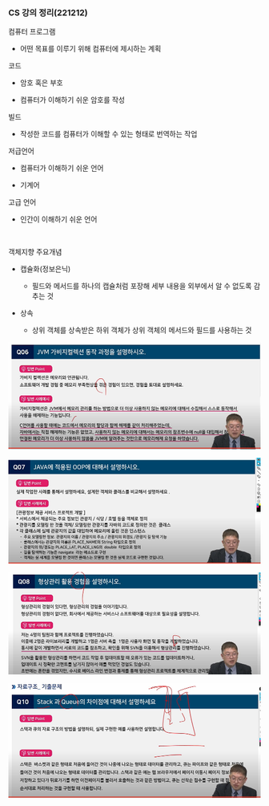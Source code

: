 ### CS 강의 정리(221212)

컴퓨터 프로그램

- 어떤 목표를 이루기 위해 컴퓨터에 제시하는 계획

코드

- 암호 혹은 부호

- 컴퓨터가 이해하기 쉬운 암호를 작성

빌드

- 작성한 코드를 컴퓨터가 이해할 수 있는 형태로 번역하는 작업

저급언어

- 컴퓨터가 이해하기 쉬운 언어

- 기계어

고급 언어

- 인간이 이해하기 쉬운 언어

<br>

객체지향 주요개념

- 캡슐화(정보은닉)
  
  - 필드와 메서드를 하나의 캡슐처럼 포장해 세부 내용을 외부에서 알 수 없도록 감추는 것

- 상속
  
  - 상위 객체를 상속받은 하위 객체가 상위 객체의 메서드와 필드를 사용하는 것

![](CS%20강의%20정리(221212)_assets/2022-12-12-15-49-08-image.png)

![](CS%20강의%20정리(221212)_assets/2022-12-12-15-49-19-image.png)

![](CS%20강의%20정리(221212)_assets/2022-12-12-16-10-42-image.png)

![](CS%20강의%20정리(221212)_assets/2022-12-12-16-24-34-image.png)


